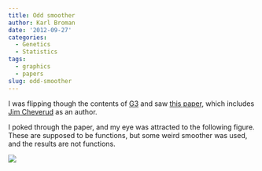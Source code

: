 ```yaml
---
title: Odd smoother
author: Karl Broman
date: '2012-09-27'
categories:
  - Genetics
  - Statistics
tags:
  - graphics
  - papers
slug: odd-smoother
---
```


I was flipping though the contents of [G3](http://g3journal.org) and saw [this paper](http://g3journal.org/content/2/9/1019.abstract), which includes [Jim Cheverud](http://thalamus.wustl.edu/cheverudlab/) as an author.

I poked through the paper, and my eye was attracted to the following figure.  These are supposed to be functions, but some weird smoother was used, and the results are not functions.

[![](http://g3journal.org/content/2/9/1019/F3.medium.gif)](http://g3journal.org/content/2/9/1019/F3.large.jpg)
